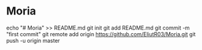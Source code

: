 # Moria
echo "# Moria" >> README.md
git init
git add README.md
git commit -m "first commit"
git remote add origin https://github.com/EliutR03/Moria.git
git push -u origin master
